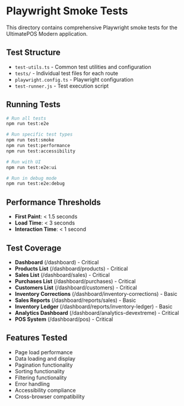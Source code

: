 # Playwright Smoke Tests

This directory contains comprehensive Playwright smoke tests for the UltimatePOS Modern application.

## Test Structure

- `test-utils.ts` - Common test utilities and configuration
- `tests/` - Individual test files for each route
- `playwright.config.ts` - Playwright configuration
- `test-runner.js` - Test execution script

## Running Tests

```bash
# Run all tests
npm run test:e2e

# Run specific test types
npm run test:smoke
npm run test:performance
npm run test:accessibility

# Run with UI
npm run test:e2e:ui

# Run in debug mode
npm run test:e2e:debug
```

## Performance Thresholds

- **First Paint**: < 1.5 seconds
- **Load Time**: < 3 seconds
- **Interaction Time**: < 1 second

## Test Coverage

- **Dashboard** (/dashboard) - Critical
- **Products List** (/dashboard/products) - Critical
- **Sales List** (/dashboard/sales) - Critical
- **Purchases List** (/dashboard/purchases) - Critical
- **Customers List** (/dashboard/customers) - Critical
- **Inventory Corrections** (/dashboard/inventory-corrections) - Basic
- **Sales Reports** (/dashboard/reports/sales) - Basic
- **Inventory Ledger** (/dashboard/reports/inventory-ledger) - Basic
- **Analytics Dashboard** (/dashboard/analytics-devextreme) - Critical
- **POS System** (/dashboard/pos) - Critical

## Features Tested

- Page load performance
- Data loading and display
- Pagination functionality
- Sorting functionality
- Filtering functionality
- Error handling
- Accessibility compliance
- Cross-browser compatibility
